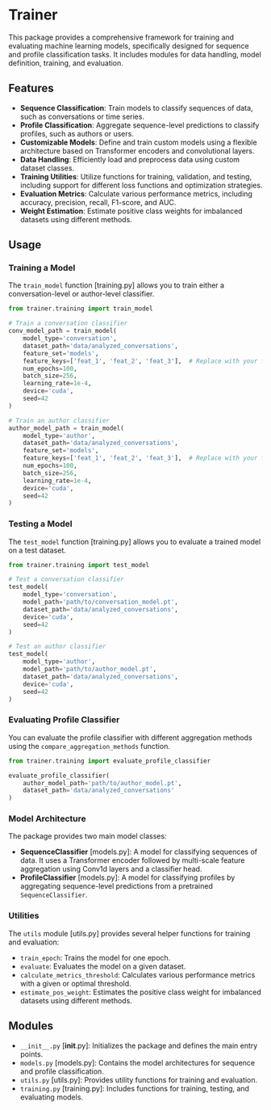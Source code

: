 # Trainer

This package provides a comprehensive framework for training and evaluating machine learning models, specifically designed for sequence and profile classification tasks. It includes modules for data handling, model definition, training, and evaluation.

## Features

-   **Sequence Classification**: Train models to classify sequences of data, such as conversations or time series.
-   **Profile Classification**: Aggregate sequence-level predictions to classify profiles, such as authors or users.
-   **Customizable Models**: Define and train custom models using a flexible architecture based on Transformer encoders and convolutional layers.
-   **Data Handling**: Efficiently load and preprocess data using custom dataset classes.
-   **Training Utilities**: Utilize functions for training, validation, and testing, including support for different loss functions and optimization strategies.
-   **Evaluation Metrics**: Calculate various performance metrics, including accuracy, precision, recall, F1-score, and AUC.
-   **Weight Estimation**: Estimate positive class weights for imbalanced datasets using different methods.


## Usage

### Training a Model

The `train_model` function [training.py] allows you to train either a conversation-level or author-level classifier.

```python
from trainer.training import train_model

# Train a conversation classifier
conv_model_path = train_model(
    model_type='conversation',
    dataset_path='data/analyzed_conversations',
    feature_set='models',
    feature_keys=['feat_1', 'feat_2', 'feat_3'],  # Replace with your feature keys
    num_epochs=100,
    batch_size=256,
    learning_rate=1e-4,
    device='cuda',
    seed=42
)

# Train an author classifier
author_model_path = train_model(
    model_type='author',
    dataset_path='data/analyzed_conversations',
    feature_set='models',
    feature_keys=['feat_1', 'feat_2', 'feat_3'],  # Replace with your feature keys
    num_epochs=100,
    batch_size=256,
    learning_rate=1e-4,
    device='cuda',
    seed=42
)
```

### Testing a Model

The `test_model` function [training.py] allows you to evaluate a trained model on a test dataset.

```python
from trainer.training import test_model

# Test a conversation classifier
test_model(
    model_type='conversation',
    model_path='path/to/conversation_model.pt',
    dataset_path='data/analyzed_conversations',
    device='cuda',
    seed=42
)

# Test an author classifier
test_model(
    model_type='author',
    model_path='path/to/author_model.pt',
    dataset_path='data/analyzed_conversations',
    device='cuda',
    seed=42
)
```

### Evaluating Profile Classifier

You can evaluate the profile classifier with different aggregation methods using the `compare_aggregation_methods` function.

```python
from trainer.training import evaluate_profile_classifier

evaluate_profile_classifier(
    author_model_path='path/to/author_model.pt',
    dataset_path='data/analyzed_conversations'
)
```

### Model Architecture

The package provides two main model classes:

-   **SequenceClassifier** [models.py]: A model for classifying sequences of data. It uses a Transformer encoder followed by multi-scale feature aggregation using Conv1d layers and a classifier head.
-   **ProfileClassifier** [models.py]: A model for classifying profiles by aggregating sequence-level predictions from a pretrained `SequenceClassifier`.

### Utilities

The `utils` module [utils.py] provides several helper functions for training and evaluation:

-   `train_epoch`: Trains the model for one epoch.
-   `evaluate`: Evaluates the model on a given dataset.
-   `calculate_metrics_threshold`: Calculates various performance metrics with a given or optimal threshold.
-   `estimate_pos_weight`: Estimates the positive class weight for imbalanced datasets using different methods.

## Modules

-   `__init__.py` [__init__.py]: Initializes the package and defines the main entry points.
-   `models.py` [models.py]: Contains the model architectures for sequence and profile classification.
-   `utils.py` [utils.py]: Provides utility functions for training and evaluation.
-   `training.py` [training.py]: Includes functions for training, testing, and evaluating models.

